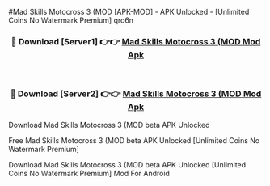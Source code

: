 #Mad Skills Motocross 3 (MOD [APK-MOD] - APK Unlocked - [Unlimited Coins No Watermark Premium] qro6n



<div align="center">

<h3>🔴 Download [Server1] 👉👉 <a href="https://momento.my/?title=Mad_Skills_Motocross_3_(MOD">Mad Skills Motocross 3 (MOD Mod Apk</a></h3><br>

<h3>🔴 Download [Server2] 👉👉 <a href="https://momento.my/?title=Mad_Skills_Motocross_3_(MOD">Mad Skills Motocross 3 (MOD Mod Apk</a></h3>
</div>



Download Mad Skills Motocross 3 (MOD beta APK Unlocked

Free Mad Skills Motocross 3 (MOD beta APK Unlocked [Unlimited Coins No Watermark Premium]

Download Mad Skills Motocross 3 (MOD beta APK Unlocked [Unlimited Coins No Watermark Premium] Mod For Android
